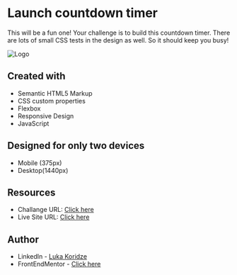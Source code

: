 # Launch countdown timer

This will be a fun one! Your challenge is to build this countdown timer. There are lots of small CSS tests in the design as well. So it should keep you busy!

![Logo](https://res.cloudinary.com/dz209s6jk/image/upload/v1607616391/Challenges/cqs8urpg9sr4ufvyiw7n.jpg)


## Created with
- Semantic HTML5 Markup
- CSS custom properties
- Flexbox
- Responsive Design
- JavaScript

## Designed for only two devices 
- Mobile (375px)
- Desktop(1440px)

## Resources

- Challange URL: [Click here](https://www.frontendmentor.io/solutions/launch-countdown-timer-1wKdaL1PNR)
- Live Site URL: [Click here](https://lukenso.github.io/Launch-countdown-timer/)
## Author

- LinkedIn - [Luka Koridze](https://www.linkedin.com/in/luka-koridze-4397571a4/)
- FrontEndMentor - [Click here](https://www.frontendmentor.io/profile/lukenso)

